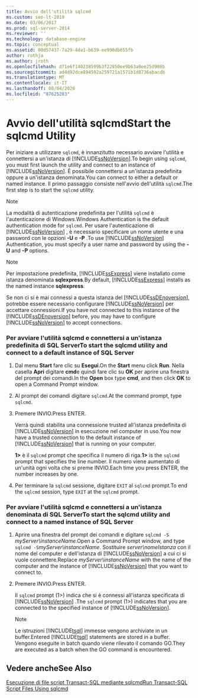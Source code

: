 ```yaml
---
title: Avvio dell'utilità sqlcmd
ms.custom: seo-lt-2019
ms.date: 03/06/2017
ms.prod: sql-server-2014
ms.reviewer: ''
ms.technology: database-engine
ms.topic: conceptual
ms.assetid: 00d57437-7a29-4da1-b639-ee990db055fb
author: rothja
ms.author: jroth
ms.openlocfilehash: d71e6f140238599b3f22850ee9b63a0ee25d900b
ms.sourcegitcommit: ad4d92dce894592a259721a1571b1d8736abacdb
ms.translationtype: MT
ms.contentlocale: it-IT
ms.lasthandoff: 08/04/2020
ms.locfileid: "87625283"
---
```

# <a name="start-the-sqlcmd-utility"></a><span data-ttu-id="33995-102">Avvio dell'utilità sqlcmd</span><span class="sxs-lookup"><span data-stu-id="33995-102">Start the sqlcmd Utility</span></span>
  <span data-ttu-id="33995-103">Per iniziare a utilizzare `sqlcmd`, è innanzitutto necessario avviare l'utilità e connettersi a un'istanza di [!INCLUDE[ssNoVersion](../../includes/ssnoversion-md.md)].</span><span class="sxs-lookup"><span data-stu-id="33995-103">To begin using `sqlcmd`, you must first launch the utility and connect to an instance of [!INCLUDE[ssNoVersion](../../includes/ssnoversion-md.md)].</span></span> <span data-ttu-id="33995-104">È possibile connettersi a un'istanza predefinita oppure a un'istanza denominata.</span><span class="sxs-lookup"><span data-stu-id="33995-104">You can connect to either a default or named instance.</span></span> <span data-ttu-id="33995-105">Il primo passaggio consiste nell'avvio dell'utilità `sqlcmd`.</span><span class="sxs-lookup"><span data-stu-id="33995-105">The first step is to start the `sqlcmd` utility.</span></span>  
  
> [!NOTE]  
>  <span data-ttu-id="33995-106">La modalità di autenticazione predefinita per l'utilità `sqlcmd` è l'autenticazione di Windows.</span><span class="sxs-lookup"><span data-stu-id="33995-106">Windows Authentication is the default authentication mode for `sqlcmd`.</span></span> <span data-ttu-id="33995-107">Per usare l'autenticazione di [!INCLUDE[ssNoVersion](../../includes/ssnoversion-md.md)] , è necessario specificare un nome utente e una password con le opzioni **-U** e **-P** .</span><span class="sxs-lookup"><span data-stu-id="33995-107">To use [!INCLUDE[ssNoVersion](../../includes/ssnoversion-md.md)] Authentication, you must specify a user name and password by using the **-U** and **-P** options.</span></span>  
  
> [!NOTE]  
>  <span data-ttu-id="33995-108">Per impostazione predefinita, [!INCLUDE[ssExpress](../../includes/ssexpress-md.md)] viene installato come istanza denominata **sqlexpress**.</span><span class="sxs-lookup"><span data-stu-id="33995-108">By default, [!INCLUDE[ssExpress](../../includes/ssexpress-md.md)] installs as the named instance **sqlexpress**.</span></span>  
  
 <span data-ttu-id="33995-109">Se non ci si è mai connessi a questa istanza del [!INCLUDE[ssDEnoversion](../../includes/ssdenoversion-md.md)], potrebbe essere necessario configurare [!INCLUDE[ssNoVersion](../../includes/ssnoversion-md.md)] per accettare connessioni.</span><span class="sxs-lookup"><span data-stu-id="33995-109">If you have not connected to this instance of the [!INCLUDE[ssDEnoversion](../../includes/ssdenoversion-md.md)] before, you may have to configure [!INCLUDE[ssNoVersion](../../includes/ssnoversion-md.md)] to accept connections.</span></span>  
  
### <a name="to-start-the-sqlcmd-utility-and-connect-to-a-default-instance-of-sql-server"></a><span data-ttu-id="33995-110">Per avviare l'utilità sqlcmd e connettersi a un'istanza predefinita di SQL Server</span><span class="sxs-lookup"><span data-stu-id="33995-110">To start the sqlcmd utility and connect to a default instance of SQL Server</span></span>  
  
1.  <span data-ttu-id="33995-111">Dal menu **Start** fare clic su **Esegui**.</span><span class="sxs-lookup"><span data-stu-id="33995-111">On the **Start** menu click **Run**.</span></span> <span data-ttu-id="33995-112">Nella casella **Apri** digitare **cmd**e quindi fare clic su **OK** per aprire una finestra del prompt dei comandi.</span><span class="sxs-lookup"><span data-stu-id="33995-112">In the **Open** box type **cmd**, and then click **OK** to open a Command Prompt window.</span></span>  
  
2.  <span data-ttu-id="33995-113">Al prompt dei comandi digitare `sqlcmd`.</span><span class="sxs-lookup"><span data-stu-id="33995-113">At the command prompt, type `sqlcmd`.</span></span>  
  
3.  <span data-ttu-id="33995-114">Premere INVIO.</span><span class="sxs-lookup"><span data-stu-id="33995-114">Press ENTER.</span></span>  
  
     <span data-ttu-id="33995-115">Verrà quindi stabilita una connessione trusted all'istanza predefinita di [!INCLUDE[ssNoVersion](../../includes/ssnoversion-md.md)] in esecuzione nel computer in uso.</span><span class="sxs-lookup"><span data-stu-id="33995-115">You now have a trusted connection to the default instance of [!INCLUDE[ssNoVersion](../../includes/ssnoversion-md.md)] that is running on your computer.</span></span>  
  
     <span data-ttu-id="33995-116">**1>** è il `sqlcmd` prompt che specifica il numero di riga.</span><span class="sxs-lookup"><span data-stu-id="33995-116">**1>** is the `sqlcmd` prompt that specifies the line number.</span></span> <span data-ttu-id="33995-117">Il numero viene aumentato di un'unità ogni volta che si preme INVIO.</span><span class="sxs-lookup"><span data-stu-id="33995-117">Each time you press ENTER, the number increases by one.</span></span>  
  
4.  <span data-ttu-id="33995-118">Per terminare la `sqlcmd` sessione, digitare `EXIT` al `sqlcmd` prompt.</span><span class="sxs-lookup"><span data-stu-id="33995-118">To end the `sqlcmd` session, type `EXIT` at the `sqlcmd` prompt.</span></span>  
  
### <a name="to-start-the-sqlcmd-utility-and-connect-to-a-named-instance-of-sql-server"></a><span data-ttu-id="33995-119">Per avviare l'utilità sqlcmd e connettersi a un'istanza denominata di SQL Server</span><span class="sxs-lookup"><span data-stu-id="33995-119">To start the sqlcmd utility and connect to a named instance of SQL Server</span></span>  
  
1.  <span data-ttu-id="33995-120">Aprire una finestra del prompt dei comandi e digitare `sqlcmd -S` *myServer\instanceName*.</span><span class="sxs-lookup"><span data-stu-id="33995-120">Open a Command Prompt window, and type `sqlcmd -S`*myServer\instanceName*.</span></span> <span data-ttu-id="33995-121">Sostituire *server\nomeIstanza* con il nome del computer e dell'istanza di [!INCLUDE[ssNoVersion](../../includes/ssnoversion-md.md)] a cui ci si vuole connettere.</span><span class="sxs-lookup"><span data-stu-id="33995-121">Replace *myServer\instanceName* with the name of the computer and the instance of [!INCLUDE[ssNoVersion](../../includes/ssnoversion-md.md)] that you want to connect to.</span></span>  
  
2.  <span data-ttu-id="33995-122">Premere INVIO.</span><span class="sxs-lookup"><span data-stu-id="33995-122">Press ENTER.</span></span>  
  
     <span data-ttu-id="33995-123">Il `sqlcmd` prompt (1>) indica che si è connessi all'istanza specificata di [!INCLUDE[ssNoVersion](../../includes/ssnoversion-md.md)] .</span><span class="sxs-lookup"><span data-stu-id="33995-123">The `sqlcmd` prompt (1>) indicates that you are connected to the specified instance of [!INCLUDE[ssNoVersion](../../includes/ssnoversion-md.md)].</span></span>  
  
    > [!NOTE]  
    >  <span data-ttu-id="33995-124">Le istruzioni [!INCLUDE[tsql](../../includes/tsql-md.md)] immesse vengono archiviate in un buffer.</span><span class="sxs-lookup"><span data-stu-id="33995-124">Entered [!INCLUDE[tsql](../../includes/tsql-md.md)] statements are stored in a buffer.</span></span> <span data-ttu-id="33995-125">Vengono eseguite in batch quando viene rilevato il comando GO.</span><span class="sxs-lookup"><span data-stu-id="33995-125">They are executed as a batch when the GO command is encountered.</span></span>  
  
## <a name="see-also"></a><span data-ttu-id="33995-126">Vedere anche</span><span class="sxs-lookup"><span data-stu-id="33995-126">See Also</span></span>  
 [<span data-ttu-id="33995-127">Esecuzione di file script Transact-SQL mediante sqlcmd</span><span class="sxs-lookup"><span data-stu-id="33995-127">Run Transact-SQL Script Files Using sqlcmd</span></span>](sqlcmd-run-transact-sql-script-files.md)  
  
  
